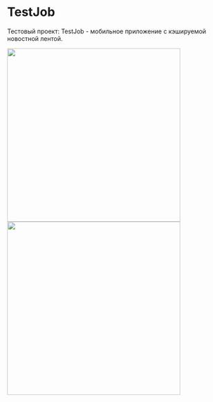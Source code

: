 # TestJob
Тестовый проект: TestJob - мобильное приложение с кэшируемой новостной лентой.

<img src="https://github.com/CesPaul/TestJob/assets/43243212/fd016236-217d-4ab8-921d-61b7d47daa65" style="width: auto; height: 400px">

<img src="https://github.com/CesPaul/TestJob/assets/43243212/5cce9816-dc20-4d8b-a161-5e6e465562be" style="width: auto; height: 400px">
